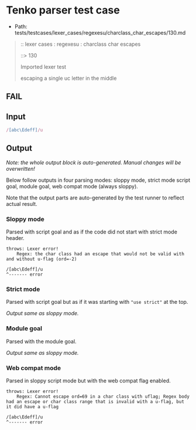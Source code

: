 # Tenko parser test case

- Path: tests/testcases/lexer_cases/regexesu/charclass_char_escapes/130.md

> :: lexer cases : regexesu : charclass char escapes
>
> ::> 130
>
> Imported lexer test
>
> escaping a single uc letter in the middle

## FAIL

## Input

`````js
/[abc\Edeff]/u
`````

## Output

_Note: the whole output block is auto-generated. Manual changes will be overwritten!_

Below follow outputs in four parsing modes: sloppy mode, strict mode script goal, module goal, web compat mode (always sloppy).

Note that the output parts are auto-generated by the test runner to reflect actual result.

### Sloppy mode

Parsed with script goal and as if the code did not start with strict mode header.

`````
throws: Lexer error!
    Regex: the char class had an escape that would not be valid with and without u-flag (ord=-2)

/[abc\Edeff]/u
^------- error
`````

### Strict mode

Parsed with script goal but as if it was starting with `"use strict"` at the top.

_Output same as sloppy mode._

### Module goal

Parsed with the module goal.

_Output same as sloppy mode._

### Web compat mode

Parsed in sloppy script mode but with the web compat flag enabled.

`````
throws: Lexer error!
    Regex: Cannot escape ord=69 in a char class with uflag; Regex body had an escape or char class range that is invalid with a u-flag, but it did have a u-flag

/[abc\Edeff]/u
^------- error
`````

